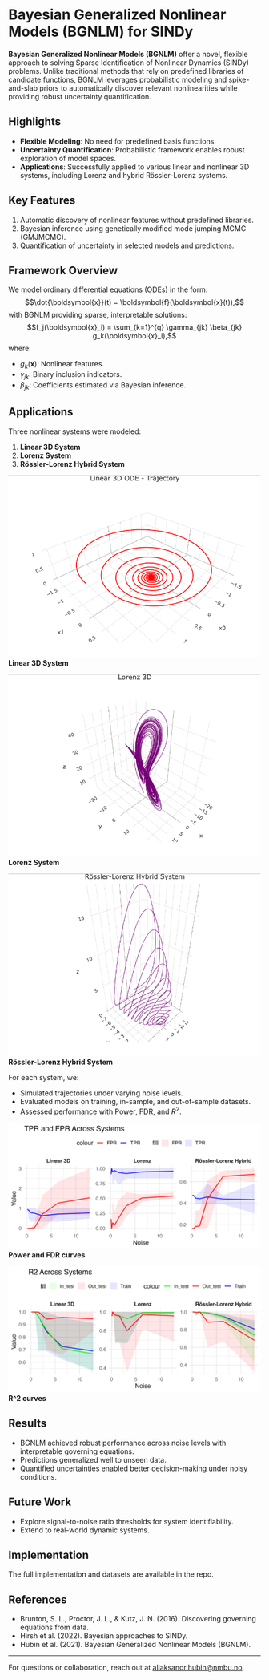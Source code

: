 # Bayesian Generalized Nonlinear Models (BGNLM) for SINDy

**Bayesian Generalized Nonlinear Models (BGNLM)** offer a novel, flexible approach to solving Sparse Identification of Nonlinear Dynamics (SINDy) problems. Unlike traditional methods that rely on predefined libraries of candidate functions, BGNLM leverages probabilistic modeling and spike-and-slab priors to automatically discover relevant nonlinearities while providing robust uncertainty quantification.

## Highlights
- **Flexible Modeling**: No need for predefined basis functions.
- **Uncertainty Quantification**: Probabilistic framework enables robust exploration of model spaces.
- **Applications**: Successfully applied to various linear and nonlinear 3D systems, including Lorenz and hybrid Rössler-Lorenz systems.

## Key Features
1. Automatic discovery of nonlinear features without predefined libraries.
2. Bayesian inference using genetically modified mode jumping MCMC (GMJMCMC).
3. Quantification of uncertainty in selected models and predictions.

## Framework Overview

We model ordinary differential equations (ODEs) in the form:
$$\dot{\boldsymbol{x}}(t) = \boldsymbol{f}(\boldsymbol{x}(t)),$$
with BGNLM providing sparse, interpretable solutions:
$$f_j(\boldsymbol{x}_i) = \sum_{k=1}^{q} \gamma_{jk} \beta_{jk} g_k(\boldsymbol{x}_i),$$
where:
- $g_k(\boldsymbol{x})$: Nonlinear features.
- $\gamma_{jk}$: Binary inclusion indicators.
- $\beta_{jk}$: Coefficients estimated via Bayesian inference.

## Applications

Three nonlinear systems were modeled:

1. **Linear 3D System**  
2. **Lorenz System**  
3. **Rössler-Lorenz Hybrid System**  


![system1](plot_linear3d.png)  
**Linear 3D System**

![system2](plot_lorenz.png)  
**Lorenz System**

![system3](plot_hybrid.png)  
**Rössler-Lorenz Hybrid System**

For each system, we:
- Simulated trajectories under varying noise levels.
- Evaluated models on training, in-sample, and out-of-sample datasets.
- Assessed performance with Power, FDR, and $R^2$.

![Performance Metrics1](result_tpr_fpr_plot.png)  
**Power and FDR curves**

![Performance Metrics2](result_r2_plot.png)  
**R^2 curves**

## Results

- BGNLM achieved robust performance across noise levels with interpretable governing equations.
- Predictions generalized well to unseen data.
- Quantified uncertainties enabled better decision-making under noisy conditions.

## Future Work
- Explore signal-to-noise ratio thresholds for system identifiability.
- Extend to real-world dynamic systems.

## Implementation

The full implementation and datasets are available in the repo.

## References
- Brunton, S. L., Proctor, J. L., & Kutz, J. N. (2016). Discovering governing equations from data.  
- Hirsh et al. (2022). Bayesian approaches to SINDy.  
- Hubin et al. (2021). Bayesian Generalized Nonlinear Models (BGNLM).

---
For questions or collaboration, reach out at [aliaksandr.hubin@nmbu.no](mailto:aliaksandr.hubin@nmbu.no).
